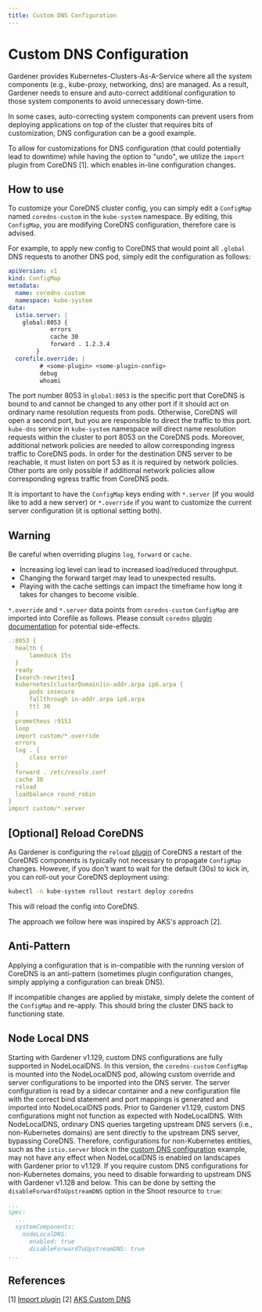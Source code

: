 ```yaml
---
title: Custom DNS Configuration
---
```


# Custom DNS Configuration

Gardener provides Kubernetes-Clusters-As-A-Service where all the system components (e.g., kube-proxy, networking, dns) are managed.
As a result, Gardener needs to ensure and auto-correct additional configuration to those system components to avoid unnecessary down-time.

In some cases, auto-correcting system components can prevent users from deploying applications on top of the cluster that requires bits of customization, DNS configuration can be a good example.

To allow for customizations for DNS configuration (that could potentially lead to downtime) while having the option to "undo", we utilize the `import` plugin from CoreDNS [1].
which enables in-line configuration changes.

## How to use

To customize your CoreDNS cluster config, you can simply edit a `ConfigMap` named `coredns-custom` in the `kube-system` namespace.
By editing, this `ConfigMap`, you are modifying CoreDNS configuration, therefore care is advised.

For example, to apply new config to CoreDNS that would point all `.global` DNS requests to another DNS pod, simply edit the configuration as follows:

```yaml
apiVersion: v1
kind: ConfigMap
metadata:
  name: coredns-custom
  namespace: kube-system
data:
  istio.server: |
    global:8053 {
            errors
            cache 30
            forward . 1.2.3.4
        }
  corefile.override: |
         # <some-plugin> <some-plugin-config>
         debug
         whoami
```

The port number 8053 in `global:8053` is the specific port that CoreDNS is bound to and cannot be changed to any other port if it should act on ordinary name resolution requests from pods. Otherwise, CoreDNS will open a second port, but you are responsible to direct the traffic to this port. `kube-dns` service in `kube-system` namespace will direct name resolution requests within the cluster to port 8053 on the CoreDNS pods.
Moreover, additional network policies are needed to allow corresponding ingress traffic to CoreDNS pods.
In order for the destination DNS server to be reachable, it must listen on port 53 as it is required by network policies. Other ports are only possible if additional network policies allow corresponding egress traffic from CoreDNS pods.

It is important to have the `ConfigMap` keys ending with `*.server` (if you would like to add a new server) or `*.override`
if you want to customize the current server configuration (it is optional setting both).

## Warning
Be careful when overriding plugins `log`, `forward` or `cache`.
- Increasing log level can lead to increased load/reduced throughput. 
- Changing the forward target may lead to unexpected results. 
- Playing with the cache settings can impact the timeframe how long it takes for changes to become visible.

`*.override` and `*.server` data points from `coredns-custom` `ConfigMap` are imported into Corefile as follows.
Please consult `coredns` [plugin documentation](https://coredns.io/plugins/) for potential side-effects.
```yaml
.:8053 {
  health {
      lameduck 15s
  }
  ready
  [search-rewrites]
  kubernetes[clusterDomain]in-addr.arpa ip6.arpa {
      pods insecure
      fallthrough in-addr.arpa ip6.arpa
      ttl 30
  }
  prometheus :9153
  loop
  import custom/*.override
  errors
  log . {
      class error
  }
  forward . /etc/resolv.conf
  cache 30
  reload
  loadbalance round_robin
}
import custom/*.server
```

## [Optional] Reload CoreDNS

As Gardener is configuring the `reload` [plugin](https://coredns.io/plugins/reload/) of CoreDNS a restart of the CoreDNS components is typically not necessary to propagate `ConfigMap` changes. However, if you don't want to wait for the default (30s) to kick in, you can roll-out your CoreDNS deployment using:

```bash
kubectl -n kube-system rollout restart deploy coredns
```

This will reload the config into CoreDNS.

The approach we follow here was inspired by AKS's approach [2].

## Anti-Pattern

Applying a configuration that is in-compatible with the running version of CoreDNS is an anti-pattern (sometimes plugin configuration changes,
simply applying a configuration can break DNS).

If incompatible changes are applied by mistake, simply delete the content of the `ConfigMap` and re-apply.
This should bring the cluster DNS back to functioning state.

## Node Local DNS

Starting with Gardener v1.129, custom DNS configurations are fully supported in NodeLocalDNS. In this version, the `coredns-custom` `ConfigMap` is mounted into the NodeLocalDNS pod, allowing custom override and server configurations to be imported into the DNS server. The server configuration is read by a sidecar container and a new configuration file with the correct bind statement and port mappings is generated and imported into NodeLocalDNS pods. Prior to Gardener v1.129, custom DNS configurations might not function as expected with NodeLocalDNS.
With NodeLocalDNS, ordinary DNS queries targeting upstream DNS servers (i.e., non-Kubernetes domains) are sent directly to the upstream DNS server, bypassing CoreDNS. Therefore, configurations for non-Kubernetes entities, such as the `istio.server` block in the [custom DNS configuration](custom-dns-config.md) example, may not have any effect when NodeLocalDNS is enabled on landscapes with Gardener prior to v1.129.
If you require custom DNS configurations for non-Kubernetes domains, you need to disable forwarding to upstream DNS with Gardener v1.128 and below. This can be done by setting the `disableForwardToUpstreamDNS` option in the Shoot resource to `true`:
```yaml
...
spec:
  ...
  systemComponents:
    nodeLocalDNS:
      enabled: true
      disableForwardToUpstreamDNS: true
...
```

## References

[1] [Import plugin](https://github.com/coredns/coredns/tree/master/plugin/import)
[2] [AKS Custom DNS](https://docs.microsoft.com/en-us/azure/aks/coredns-custom)
